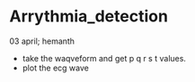 # Arrythmia_detection

03 april; hemanth

- take the waqveform and get p q r s t values.
- plot the ecg wave
